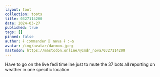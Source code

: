 ```yaml
---
layout: toot
collection: toots
title: 0327114200
date: 2024-03-27
published: true
tags: []
pinned: false
author: ⸸ commander ░ nova ⸸ :~$
avatar: /img/avatar/daemon.jpeg
mastodon: https://mastodon.online/@cmdr_nova/0327114200
---
```


Have to go on the live fedi timeline just to mute the 37 bots all reporting on weather in one specific location
